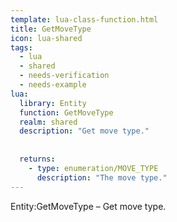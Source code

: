 ```yaml
---
template: lua-class-function.html
title: GetMoveType
icon: lua-shared
tags:
  - lua
  - shared
  - needs-verification
  - needs-example
lua:
  library: Entity
  function: GetMoveType
  realm: shared
  description: "Get move type."
  
  
  returns:
    - type: enumeration/MOVE_TYPE
      description: "The move type."
---
```


<div class="lua__search__keywords">
Entity:GetMoveType &#x2013; Get move type.
</div>
